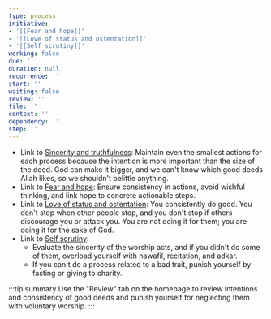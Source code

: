 ```yaml
---
type: process
initiative:
- '[[Fear and hope]]'
- '[[Love of status and ostentation]]'
- '[[Self scrutiny]]'
working: false
due: ''
duration: null
recurrence: ''
start: ''
waiting: false
review: ''
file: ''
context: ''
dependency: ''
step: ''
---
```


* Link to [Sincerity and truthfulness](docs/sidebar1/Initiatives/good%20traits/Sincerity%20and%20truthfulness.md): Maintain even the smallest actions for each process because the intention is more important than the size of the deed. God can make it bigger, and we can't know which good deeds Allah likes, so we shouldn't belittle anything.
* Link to [Fear and hope](docs/sidebar1/Initiatives/good%20traits/Fear%20and%20hope.md): Ensure consistency in actions, avoid wishful thinking, and link hope to concrete actionable steps.
* Link to [Love of status and ostentation](docs/sidebar1/Initiatives/bad%20traits/Love%20of%20status%20and%20ostentation.md): You consistently do good. You don't stop when other people stop, and you don't stop if others discourage you or attack you. You are not doing it for them; you are doing it for the sake of God.
* Link to [Self scrutiny](docs/sidebar1/Initiatives/good%20traits/Self%20scrutiny.md):
	* Evaluate the sincerity of the worship acts, and if you didn't do some of them, overload yourself with nawafil, recitation, and adkar.
	* If you can't do a process related to a bad trait, punish yourself by fasting or giving to charity.

:::tip summary
Use the "Review" tab on the homepage to review intentions and consistency of good deeds and punish yourself for neglecting them with voluntary worship.
:::